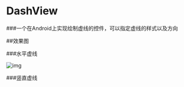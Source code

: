 # DashView

###一个在Android上实现绘制虚线的控件，可以指定虚线的样式以及方向

##效果图

###水平虚线

![img](https://github.com/SmallLee/DashView/blob/master/%E6%B0%B4%E5%B9%B3%E8%99%9A%E7%BA%BF.png)

###竖直虚线





